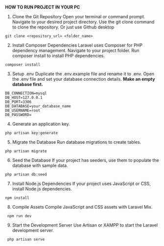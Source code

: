 **HOW TO RUN PROJECT IN YOUR PC**

1. Clone the Git Repository
Open your terminal or command prompt.
Navigate to your desired project directory.
Use the git clone command to clone the repository. Or just use Github desktop
```
git clone <repository_url> <folder_name>
```
2. Install Composer Dependencies
Laravel uses Composer for PHP dependency management.
Navigate to your project folder.
Run composer install to install PHP dependencies.
```
composer install
```
3. Setup .env
Duplicate the .env.example file and rename it to .env.
Open the .env file and set your database connection details.
**Make an empty database first.**
```
DB_CONNECTION=mysql
DB_HOST=127.0.0.1
DB_PORT=3306
DB_DATABASE=your_database_name
DB_USERNAME=root
DB_PASSWORD=
```
4. Generate an application key.
```
php artisan key:generate
```
5. Migrate the Database
Run database migrations to create tables.
```
php artisan migrate
```
6. Seed the Database 
If your project has seeders, use them to populate the database with sample data.
```
php artisan db:seed
```
7. Install Node.js Dependencies 
If your project uses JavaScript or CSS, install Node.js dependencies.
```
npm install
```

8. Compile Assets 
Compile JavaScript and CSS assets with Laravel Mix.
```
 npm run dev
```

9. Start the Development Server
Use Artisan or XAMPP to start the Laravel development server.
```
 php artisan serve
```
